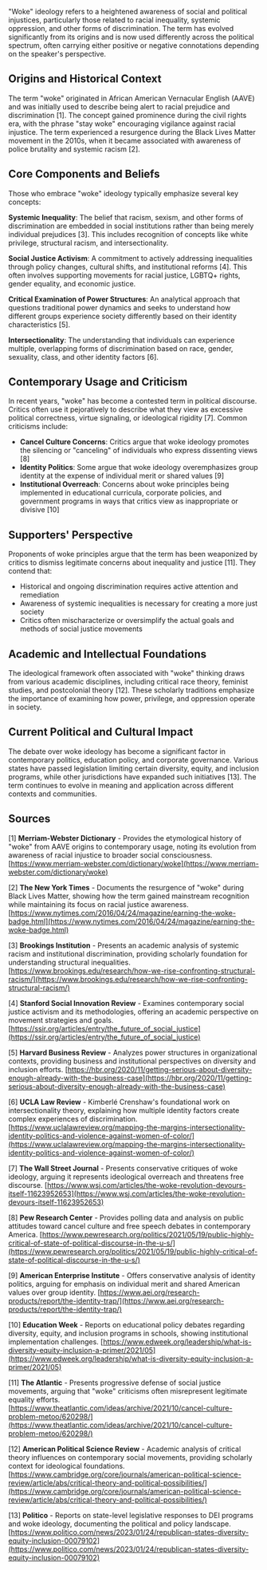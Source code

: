 "Woke" ideology refers to a heightened awareness of social and political injustices, particularly those related to racial inequality, systemic oppression, and other forms of discrimination. The term has evolved significantly from its origins and is now used differently across the political spectrum, often carrying either positive or negative connotations depending on the speaker's perspective.

## Origins and Historical Context

The term "woke" originated in African American Vernacular English (AAVE) and was initially used to describe being alert to racial prejudice and discrimination [1]. The concept gained prominence during the civil rights era, with the phrase "stay woke" encouraging vigilance against racial injustice. The term experienced a resurgence during the Black Lives Matter movement in the 2010s, when it became associated with awareness of police brutality and systemic racism [2].

## Core Components and Beliefs

Those who embrace "woke" ideology typically emphasize several key concepts:

**Systemic Inequality**: The belief that racism, sexism, and other forms of discrimination are embedded in social institutions rather than being merely individual prejudices [3]. This includes recognition of concepts like white privilege, structural racism, and intersectionality.

**Social Justice Activism**: A commitment to actively addressing inequalities through policy changes, cultural shifts, and institutional reforms [4]. This often involves supporting movements for racial justice, LGBTQ+ rights, gender equality, and economic justice.

**Critical Examination of Power Structures**: An analytical approach that questions traditional power dynamics and seeks to understand how different groups experience society differently based on their identity characteristics [5].

**Intersectionality**: The understanding that individuals can experience multiple, overlapping forms of discrimination based on race, gender, sexuality, class, and other identity factors [6].

## Contemporary Usage and Criticism

In recent years, "woke" has become a contested term in political discourse. Critics often use it pejoratively to describe what they view as excessive political correctness, virtue signaling, or ideological rigidity [7]. Common criticisms include:

- **Cancel Culture Concerns**: Critics argue that woke ideology promotes the silencing or "canceling" of individuals who express dissenting views [8]
- **Identity Politics**: Some argue that woke ideology overemphasizes group identity at the expense of individual merit or shared values [9]
- **Institutional Overreach**: Concerns about woke principles being implemented in educational curricula, corporate policies, and government programs in ways that critics view as inappropriate or divisive [10]

## Supporters' Perspective

Proponents of woke principles argue that the term has been weaponized by critics to dismiss legitimate concerns about inequality and justice [11]. They contend that:

- Historical and ongoing discrimination requires active attention and remediation
- Awareness of systemic inequalities is necessary for creating a more just society
- Critics often mischaracterize or oversimplify the actual goals and methods of social justice movements

## Academic and Intellectual Foundations

The ideological framework often associated with "woke" thinking draws from various academic disciplines, including critical race theory, feminist studies, and postcolonial theory [12]. These scholarly traditions emphasize the importance of examining how power, privilege, and oppression operate in society.

## Current Political and Cultural Impact

The debate over woke ideology has become a significant factor in contemporary politics, education policy, and corporate governance. Various states have passed legislation limiting certain diversity, equity, and inclusion programs, while other jurisdictions have expanded such initiatives [13]. The term continues to evolve in meaning and application across different contexts and communities.

## Sources

[1] **Merriam-Webster Dictionary** - Provides the etymological history of "woke" from AAVE origins to contemporary usage, noting its evolution from awareness of racial injustice to broader social consciousness. [https://www.merriam-webster.com/dictionary/woke](https://www.merriam-webster.com/dictionary/woke)

[2] **The New York Times** - Documents the resurgence of "woke" during Black Lives Matter, showing how the term gained mainstream recognition while maintaining its focus on racial justice awareness. [https://www.nytimes.com/2016/04/24/magazine/earning-the-woke-badge.html](https://www.nytimes.com/2016/04/24/magazine/earning-the-woke-badge.html)

[3] **Brookings Institution** - Presents an academic analysis of systemic racism and institutional discrimination, providing scholarly foundation for understanding structural inequalities. [https://www.brookings.edu/research/how-we-rise-confronting-structural-racism/](https://www.brookings.edu/research/how-we-rise-confronting-structural-racism/)

[4] **Stanford Social Innovation Review** - Examines contemporary social justice activism and its methodologies, offering an academic perspective on movement strategies and goals. [https://ssir.org/articles/entry/the_future_of_social_justice](https://ssir.org/articles/entry/the_future_of_social_justice)

[5] **Harvard Business Review** - Analyzes power structures in organizational contexts, providing business and institutional perspectives on diversity and inclusion efforts. [https://hbr.org/2020/11/getting-serious-about-diversity-enough-already-with-the-business-case](https://hbr.org/2020/11/getting-serious-about-diversity-enough-already-with-the-business-case)

[6] **UCLA Law Review** - Kimberlé Crenshaw's foundational work on intersectionality theory, explaining how multiple identity factors create complex experiences of discrimination. [https://www.uclalawreview.org/mapping-the-margins-intersectionality-identity-politics-and-violence-against-women-of-color/](https://www.uclalawreview.org/mapping-the-margins-intersectionality-identity-politics-and-violence-against-women-of-color/)

[7] **The Wall Street Journal** - Presents conservative critiques of woke ideology, arguing it represents ideological overreach and threatens free discourse. [https://www.wsj.com/articles/the-woke-revolution-devours-itself-11623952653](https://www.wsj.com/articles/the-woke-revolution-devours-itself-11623952653)

[8] **Pew Research Center** - Provides polling data and analysis on public attitudes toward cancel culture and free speech debates in contemporary America. [https://www.pewresearch.org/politics/2021/05/19/public-highly-critical-of-state-of-political-discourse-in-the-u-s/](https://www.pewresearch.org/politics/2021/05/19/public-highly-critical-of-state-of-political-discourse-in-the-u-s/)

[9] **American Enterprise Institute** - Offers conservative analysis of identity politics, arguing for emphasis on individual merit and shared American values over group identity. [https://www.aei.org/research-products/report/the-identity-trap/](https://www.aei.org/research-products/report/the-identity-trap/)

[10] **Education Week** - Reports on educational policy debates regarding diversity, equity, and inclusion programs in schools, showing institutional implementation challenges. [https://www.edweek.org/leadership/what-is-diversity-equity-inclusion-a-primer/2021/05](https://www.edweek.org/leadership/what-is-diversity-equity-inclusion-a-primer/2021/05)

[11] **The Atlantic** - Presents progressive defense of social justice movements, arguing that "woke" criticisms often misrepresent legitimate equality efforts. [https://www.theatlantic.com/ideas/archive/2021/10/cancel-culture-problem-metoo/620298/](https://www.theatlantic.com/ideas/archive/2021/10/cancel-culture-problem-metoo/620298/)

[12] **American Political Science Review** - Academic analysis of critical theory influences on contemporary social movements, providing scholarly context for ideological foundations. [https://www.cambridge.org/core/journals/american-political-science-review/article/abs/critical-theory-and-political-possibilities/](https://www.cambridge.org/core/journals/american-political-science-review/article/abs/critical-theory-and-political-possibilities/)

[13] **Politico** - Reports on state-level legislative responses to DEI programs and woke ideology, documenting the political and policy landscape. [https://www.politico.com/news/2023/01/24/republican-states-diversity-equity-inclusion-00079102](https://www.politico.com/news/2023/01/24/republican-states-diversity-equity-inclusion-00079102)